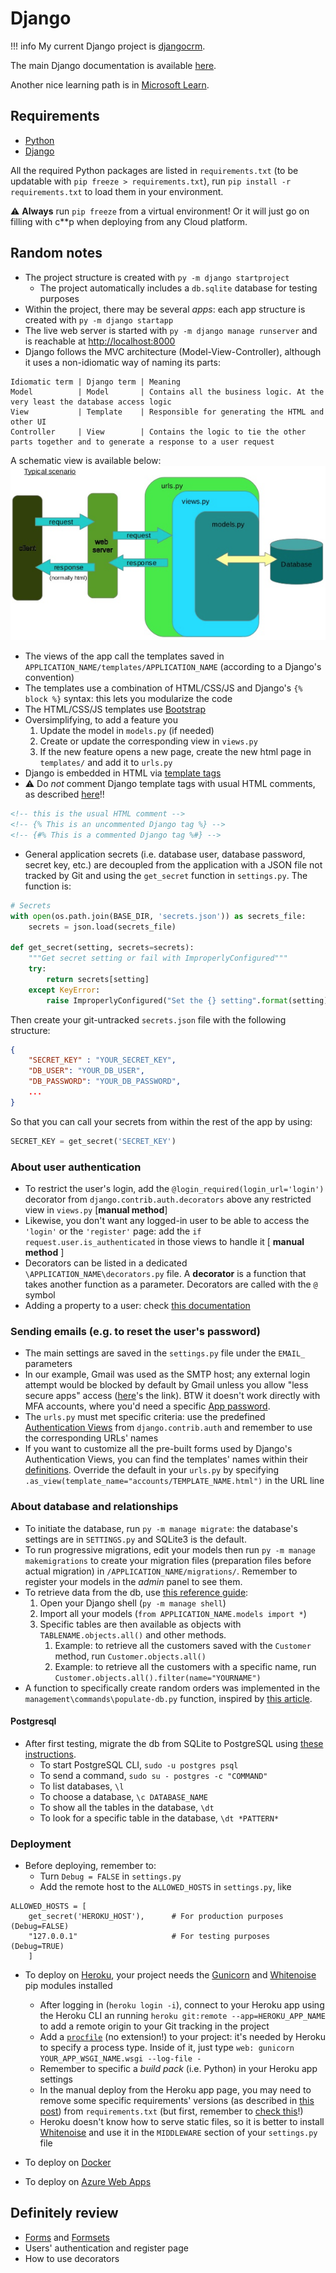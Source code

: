 # Django

!!! info
    My current Django project is [djangocrm](https://github.com/sannae/djangocrm).

The main Django documentation is available [here](https://docs.djangoproject.com/en/).

Another nice learning path is in [Microsoft Learn](https://docs.microsoft.com/en-us/learn/paths/django-create-data-driven-websites/).

## Requirements
* [Python](https://www.python.org/downloads/)
* [Django](https://www.djangoproject.com/download/)

All the required Python packages are listed in `requirements.txt` (to be updatable with `pip freeze > requirements.txt`), run `pip install -r requirements.txt` to load them in your environment.

<a name="pip-freeze-warning">:warning:</a> **Always** run `pip freeze` from a virtual environment! Or it will just go on filling with c**p when deploying from any Cloud platform.

## Random notes
* The project structure is created with `py -m django startproject`
    * The project automatically includes a `db.sqlite` database for testing purposes
* Within the project, there may be several *apps*: each app structure is created with `py -m django startapp`
* The live web server is started with `py -m django manage runserver` and is reachable at <http://localhost:8000>
* Django follows the MVC architecture (Model-View-Controller), although it uses a non-idiomatic way of naming its parts:  
```
Idiomatic term | Django term | Meaning
Model          | Model       | Contains all the business logic. At the very least the database access logic
View           | Template    | Responsible for generating the HTML and other UI
Controller     | View        | Contains the logic to tie the other parts together and to generate a response to a user request
```
A schematic view is available below:
![Django Structure](../static/images/django-structure.png)
* The views of the app call the templates saved in `APPLICATION_NAME/templates/APPLICATION_NAME` (according to a Django's convention)
* The templates use a combination of HTML/CSS/JS and Django's `{% block %}` syntax: this lets you modularize the code
* The HTML/CSS/JS templates use [Bootstrap](https://getbootstrap.com/docs/5.1/getting-started/introduction/)
* Oversimplifying, to add a feature you
  1) Update the model in `models.py` (if needed)
  2) Create or update the corresponding view in `views.py`
  3) If the new feature opens a new page, create the new html page in `templates/` and add it to `urls.py`
* Django is embedded in HTML via [template tags](https://docs.djangoproject.com/en/3.2/ref/templates/builtins/)
* :warning: Do _not_ comment Django template tags with usual HTML comments, as described [here](https://stackoverflow.com/questions/62793267/reverse-for-create-order-with-no-arguments-not-found)!! 
```html
<!-- this is the usual HTML comment -->
<!-- {% This is an uncommented Django tag %} -->
<!-- {#% This is a commented Django tag %#} -->
```
* General application secrets (i.e. database user, database password, secret key, etc.) are decoupled from the application with a JSON file not tracked by Git and using the `get_secret` function in `settings.py`. The function is:
```python
# Secrets
with open(os.path.join(BASE_DIR, 'secrets.json')) as secrets_file:
    secrets = json.load(secrets_file)

def get_secret(setting, secrets=secrets):
    """Get secret setting or fail with ImproperlyConfigured"""
    try:
        return secrets[setting]
    except KeyError:
        raise ImproperlyConfigured("Set the {} setting".format(setting))
```
Then create your git-untracked `secrets.json` file with the following structure:
```json
{
    "SECRET_KEY" : "YOUR_SECRET_KEY",
    "DB_USER": "YOUR_DB_USER",
    "DB_PASSWORD": "YOUR_DB_PASSWORD",
    ...
}
```
So that you can call your secrets from within the rest of the app by using:
```python
SECRET_KEY = get_secret('SECRET_KEY')
```

### About user authentication
* To restrict the user's login, add the `@login_required(login_url='login')` decorator from `django.contrib.auth.decorators` above any restricted view in `views.py` [**manual method**]
* Likewise, you don't want any logged-in user to be able to access the `'login'` or the `'register'` page: add the `if request.user.is_authenticated` in those views to handle it [ **manual method** ]
* Decorators can be listed in a dedicated `\APPLICATION_NAME\decorators.py` file. A **decorator** is a function that takes another function as a parameter. Decorators are called with the `@` symbol
* Adding a property to a user: check [this documentation](https://docs.djangoproject.com/en/dev/topics/auth/customizing/#extending-the-existing-user-model)

### Sending emails (e.g. to reset the user's password)
* The main settings are saved in the `settings.py` file under the `EMAIL_` parameters
* In our example, Gmail was used as the SMTP host; any external login attempt would be blocked by default by Gmail unless you allow "less secure apps" access ([here](https://myaccount.google.com/lesssecureapps)'s the link). BTW it doesn't work directly with MFA accounts, where you'd need a specific [App password](https://support.google.com/accounts/answer/185833?hl=en).
* The `urls.py` must met specific criteria: use the predefined [Authentication Views](https://docs.djangoproject.com/en/3.2/topics/auth/default/#module-django.contrib.auth.views) from `django.contrib.auth` and remember to use the corresponding URLs' names
* If you want to customize all the pre-built forms used by Django's Authentication Views, you can find the templates' names within their [definitions](https://github.com/django/django/blob/master/django/contrib/auth/views.py). Override the default in your `urls.py` by specifying `.as_view(template_name="accounts/TEMPLATE_NAME.html")` in the URL line

### About database and relationships
* To initiate the database, run `py -m manage migrate`: the database's settings are in `SETTINGS.py` and SQLite3 is the default.
* To run progressive migrations, edit your models then run `py -m manage makemigrations` to create your migration files (preparation files before actual migration) in `/APPLICATION_NAME/migrations/`. Remember to register your models in the _admin_ panel to see them.
* To retrieve data from the db, use [this reference guide](https://docs.djangoproject.com/en/2.2/ref/models/querysets):
  1) Open your Django shell (`py -m manage shell`)
  2) Import all your models (`from APPLICATION_NAME.models import *`)
  3) Specific tables are then available as objects with `TABLENAME.objects.all()` and other methods. 
     1) Example: to retrieve all the customers saved with the `Customer` method, run `Customer.objects.all()`
     2) Example: to retrieve all the customers with a specific name, run `Customer.objects.all().filter(name="YOURNAME")`
* A function to specifically create random orders was implemented in the `management\commands\populate-db.py` function, inspired by [this article](https://testdriven.io/blog/django-charts/).

#### Postgresql
* After first testing, migrate the db from SQLite to PostgreSQL using [these instructions](https://medium.com/djangotube/django-sqlite-to-postgresql-database-migration-e3c1f76711e1).
    * To start PostgreSQL CLI, `sudo -u postgres psql`
    * To send a command, `sudo su - postgres -c "COMMAND"` 
    * To list databases, `\l`
    * To choose a database, `\c DATABASE_NAME`
    * To show all the tables in the database, `\dt`
    * To look for a specific table in the database, `\dt *PATTERN*`

### Deployment
* Before deploying, remember to:
    * Turn `Debug = FALSE` in `settings.py`
    * Add the remote host to the `ALLOWED_HOSTS` in `settings.py`, like
```
ALLOWED_HOSTS = [
    get_secret('HEROKU_HOST'),      # For production purposes (Debug=FALSE)
    "127.0.0.1"                     # For testing purposes (Debug=TRUE)
    ]
```

* To deploy on [Heroku](https://www.heroku.com/), your project needs the [Gunicorn](https://gunicorn.org/) and [Whitenoise](http://whitenoise.evans.io/en/stable/) pip modules installed
    * After logging in (`heroku login -i`), connect to your Heroku app using the Heroku CLI an running `heroku git:remote --app=HEROKU_APP_NAME` to add a remote origin to your Git tracking in the project
    * Add a [`procfile`](https://devcenter.heroku.com/articles/procfile) (no extension!) to your project: it's needed by Heroku to specify a process type. Inside of it, just type `web: gunicorn YOUR_APP_WSGI_NAME.wsgi --log-file -`
    * Remember to specific a _build pack_ (i.e. Python) in your Heroku app settings
    * In the manual deploy from the Heroku app page, you may need to remove some specific requirements' versions (as described in [this post](https://stackoverflow.com/questions/47304291/heroku-upload-could-not-find-a-version-that-satisfies-the-requirement-anaconda/56754565)) from `requirements.txt` (but first, remember to [check this](#pip-freeze-warning)!)
    * Heroku doesn't know how to serve static files, so it is better to install [Whitenoise](http://whitenoise.evans.io/en/stable/) and use it in the `MIDDLEWARE` section of your `settings.py` file

* To deploy on [Docker](https://www.docker.com/)

* To deploy on [Azure Web Apps](https://docs.microsoft.com/en-us/learn/modules/django-deployment/)

## **Definitely** review
* [Forms](https://docs.djangoproject.com/en/3.2/topics/forms/) and [Formsets](https://docs.djangoproject.com/en/3.2/topics/forms/formsets/)
* Users' authentication and register page
* How to use decorators